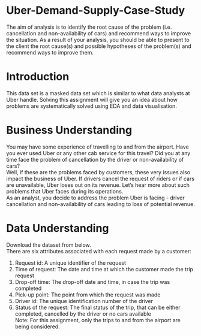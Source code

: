 # Uber-Demand-Supply-Case-Study
The aim of analysis is to identify the root cause of the problem (i.e. cancellation and non-availability of cars) and recommend ways to improve the situation. As a result of your analysis, you should be able to present to the client the root cause(s) and possible hypotheses of the problem(s) and recommend ways to improve them.   

# Introduction  
This data set is a masked data set which is similar to what data analysts at Uber handle. Solving this assignment will give you an idea about how problems are systematically solved using EDA and data visualisation.   
   
# Business Understanding  
You may have some experience of travelling to and from the airport. Have you ever used Uber or any other cab service for this travel? Did you at any time face the problem of cancellation by the driver or non-availability of cars?  
Well, if these are the problems faced by customers, these very issues also impact the business of Uber. If drivers cancel the request of riders or if cars are unavailable, Uber loses out on its revenue. Let’s hear more about such problems that Uber faces during its operations.  
As an analyst, you decide to address the problem Uber is facing - driver cancellation and non-availability of cars leading to loss of potential revenue.  

# Data Understanding  
Download the dataset from below.  
There are six attributes associated with each request made by a customer:  
1.	Request id: A unique identifier of the request  
2.	Time of request: The date and time at which the customer made the trip request  
3.	Drop-off time: The drop-off date and time, in case the trip was completed   
4.	Pick-up point: The point from which the request was made  
5.	Driver id: The unique identification number of the driver  
6.	Status of the request: The final status of the trip, that can be either completed, cancelled by the driver or no cars available  
Note: For this assignment, only the trips to and from the airport are being considered.  


